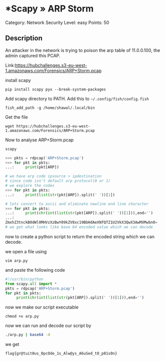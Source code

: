 # *Scapy » ARP Storm
Category: Network Security
Level: easy
Points: 50

## Description

An attacker in the network is trying to poison the arp table of 11.0.0.100, the admin captured this PCAP.

 Link:https://hubchallenges.s3-eu-west-1.amazonaws.com/Forensics/ARP+Storm.pcap

install scapy
 ```fish
pip install scapy pyx --break-system-packages
 ```

 Add scapy directory to PATH. Add this to ```~/.config/fish/config.fish```
 ```
fish_add_path -g /home/shawal/.local/bin
 ```
Get the file
```
wget https://hubchallenges.s3-eu-west-1.amazonaws.com/Forensics/ARP+Storm.pcap
```
Now to analyse ARP+Storm.pcap

``` python 
scapy

>>> pkts = rdpcap('ARP+Storm.pcap')
>>> for pkt in pkts:
...:     print(pkt[ARP])

# we have arp code ipsource > ipdestination
# since code isn't default arp protocol(0 or 1)
# we explore the codes
>>> for pkt in pkts:
...:     print(list(str(pkt[ARP]).split(' '))[1])

# lets convert to ascii and eliminate newline end line character
>>> for pkt in pkts:
...:     print(chr(int(list(str(pkt[ARP]).split(' '))[1])),end='')
...: 
ZmxhZ3tnckB0dWl0MHVzXzBwY09kZV8xc19BbHdAeXNfQTZ1U2VkX3QwX3AwMXMwbn0=
# we get what looks like base 64 encoded value which we can decode

```
now to create a python script to return the encoded string which we can decode.

we open a file using 

```vim arp.py```

and paste the following code
```python
#!/usr/bin/python
from scapy.all import *
pkts = rdpcap('ARP+Storm.pcap')
for pkt in pkts:
     print(chr(int(list(str(pkt[ARP]).split(' '))[1])),end='')
```

now we make our script executable

``` 
chmod +x arp.py
```
now we can run and decode our script by 

```bash
./arp.py | base64 -d
```

we get 
```
flag{gr@tuit0us_0pcOde_1s_Alw@ys_A6uSed_t0_p01s0n}
```